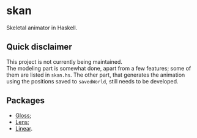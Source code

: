 # skan
Skeletal animator in Haskell.

## Quick disclaimer
This project is not currently being maintained.  
The modeling part is somewhat done, apart from a few features; some of them are listed in `skan.hs`. The other part, that generates the animation using the positions saved to `savedWorld`, still needs to be developed.

## Packages
- [Gloss](https://hackage.haskell.org/package/gloss);
- [Lens](https://hackage.haskell.org/package/lens);
- [Linear](https://hackage.haskell.org/package/linear).
